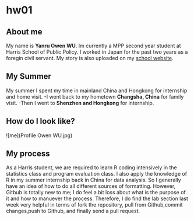 # hw01

## About me

My name is **Yanru Owen WU**. Im currently a MPP second year student at Harris School of Public Policy. I worked in Japan for the past two years as a foregin civil servant. My story is also uploaded on my [school website](https://eall.columbian.gwu.edu/yanru-wu).

## My Summer 
My summer I spent my time in mainland China and Hongkong for internship and home visit. 
-I went back to my hometown **Changsha, China** for family visit.
-Then I went to **Shenzhen and Hongkong** for internship.

## How do I look like?
![me](Profile Owen WU.jpg)

## My process 
As a Harris student, we are required to learn R coding intensively in the statistics class and program evaluation class. I also apply the knowledge of R in my summer internship back in China for data analysis. So I generally have an idea of how to do all different sources of formatting. However, Gitbub is totally new to me; I do feel a bit loss about what is the purpose of it and how to manuever the process. Therefore, I do find the lab section last week very helpful in terms of fork the repository, pull from Github,commit changes,push to Github, and finally send a pull request.  